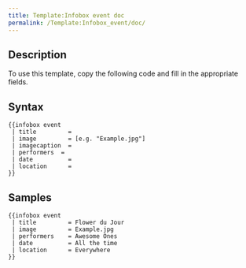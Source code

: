 ```yaml
---
title: Template:Infobox event doc
permalink: /Template:Infobox_event/doc/
---
```


## Description

To use this template, copy the following code and fill in the
appropriate fields.

## Syntax

    {{infobox event
     | title         =
     | image         = [e.g. "Example.jpg"]
     | imagecaption  =
     | performers  =
     | date          =
     | location      =
    }}

## Samples

    {{infobox event
     | title         = Flower du Jour
     | image         = Example.jpg
     | performers    = Awesome Ones
     | date          = All the time
     | location      = Everywhere
    }}

<includeonly></includeonly><noinclude></noinclude>

[](Category:Templates "wikilink")
[](Category:Templates/Infobox "wikilink")
[](Category:Template_documentation "wikilink")